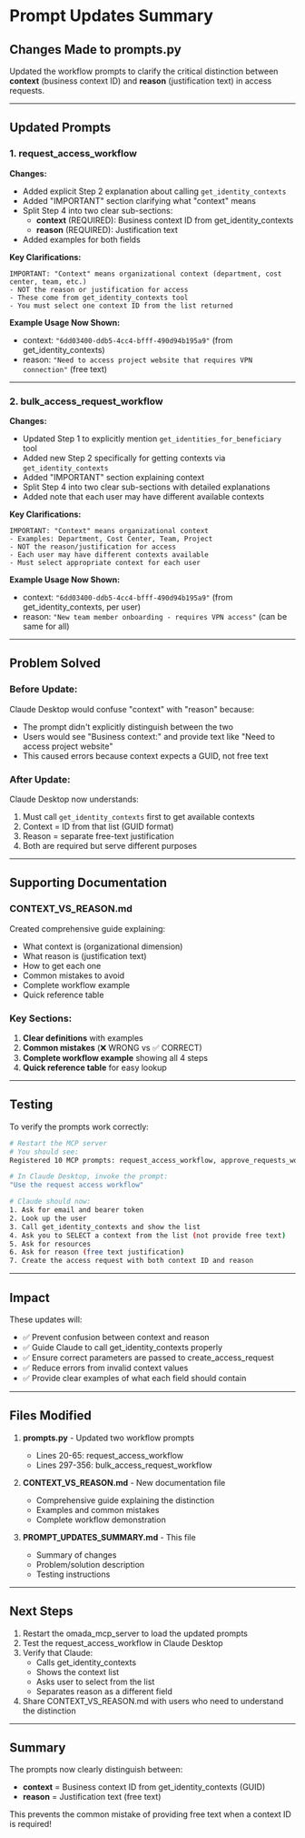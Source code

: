 # Prompt Updates Summary

## Changes Made to prompts.py

Updated the workflow prompts to clarify the critical distinction between **context** (business context ID) and **reason** (justification text) in access requests.

---

## Updated Prompts

### 1. request_access_workflow

**Changes:**
- Added explicit Step 2 explanation about calling `get_identity_contexts`
- Added "IMPORTANT" section clarifying what "context" means
- Split Step 4 into two clear sub-sections:
  - **context** (REQUIRED): Business context ID from get_identity_contexts
  - **reason** (REQUIRED): Justification text
- Added examples for both fields

**Key Clarifications:**
```
IMPORTANT: "Context" means organizational context (department, cost center, team, etc.)
- NOT the reason or justification for access
- These come from get_identity_contexts tool
- You must select one context ID from the list returned
```

**Example Usage Now Shown:**
- context: `"6dd03400-ddb5-4cc4-bfff-490d94b195a9"` (from get_identity_contexts)
- reason: `"Need to access project website that requires VPN connection"` (free text)

---

### 2. bulk_access_request_workflow

**Changes:**
- Updated Step 1 to explicitly mention `get_identities_for_beneficiary` tool
- Added new Step 2 specifically for getting contexts via `get_identity_contexts`
- Added "IMPORTANT" section explaining context
- Split Step 4 into two clear sub-sections with detailed explanations
- Added note that each user may have different available contexts

**Key Clarifications:**
```
IMPORTANT: "Context" means organizational context
- Examples: Department, Cost Center, Team, Project
- NOT the reason/justification for access
- Each user may have different contexts available
- Must select appropriate context for each user
```

**Example Usage Now Shown:**
- context: `"6dd03400-ddb5-4cc4-bfff-490d94b195a9"` (from get_identity_contexts, per user)
- reason: `"New team member onboarding - requires VPN access"` (can be same for all)

---

## Problem Solved

### Before Update:
Claude Desktop would confuse "context" with "reason" because:
- The prompt didn't explicitly distinguish between the two
- Users would see "Business context:" and provide text like "Need to access project website"
- This caused errors because context expects a GUID, not free text

### After Update:
Claude Desktop now understands:
1. Must call `get_identity_contexts` first to get available contexts
2. Context = ID from that list (GUID format)
3. Reason = separate free-text justification
4. Both are required but serve different purposes

---

## Supporting Documentation

### CONTEXT_VS_REASON.md
Created comprehensive guide explaining:
- What context is (organizational dimension)
- What reason is (justification text)
- How to get each one
- Common mistakes to avoid
- Complete workflow example
- Quick reference table

### Key Sections:
1. **Clear definitions** with examples
2. **Common mistakes** (❌ WRONG vs ✅ CORRECT)
3. **Complete workflow example** showing all 4 steps
4. **Quick reference table** for easy lookup

---

## Testing

To verify the prompts work correctly:

```bash
# Restart the MCP server
# You should see:
Registered 10 MCP prompts: request_access_workflow, approve_requests_workflow, ...

# In Claude Desktop, invoke the prompt:
"Use the request access workflow"

# Claude should now:
1. Ask for email and bearer token
2. Look up the user
3. Call get_identity_contexts and show the list
4. Ask you to SELECT a context from the list (not provide free text)
5. Ask for resources
6. Ask for reason (free text justification)
7. Create the access request with both context ID and reason
```

---

## Impact

These updates will:
- ✅ Prevent confusion between context and reason
- ✅ Guide Claude to call get_identity_contexts properly
- ✅ Ensure correct parameters are passed to create_access_request
- ✅ Reduce errors from invalid context values
- ✅ Provide clear examples of what each field should contain

---

## Files Modified

1. **prompts.py** - Updated two workflow prompts
   - Lines 20-65: request_access_workflow
   - Lines 297-356: bulk_access_request_workflow

2. **CONTEXT_VS_REASON.md** - New documentation file
   - Comprehensive guide explaining the distinction
   - Examples and common mistakes
   - Complete workflow demonstration

3. **PROMPT_UPDATES_SUMMARY.md** - This file
   - Summary of changes
   - Problem/solution description
   - Testing instructions

---

## Next Steps

1. Restart the omada_mcp_server to load the updated prompts
2. Test the request_access_workflow in Claude Desktop
3. Verify that Claude:
   - Calls get_identity_contexts
   - Shows the context list
   - Asks user to select from the list
   - Separates reason as a different field
4. Share CONTEXT_VS_REASON.md with users who need to understand the distinction

---

## Summary

The prompts now clearly distinguish between:
- **context** = Business context ID from get_identity_contexts (GUID)
- **reason** = Justification text (free text)

This prevents the common mistake of providing free text when a context ID is required!
